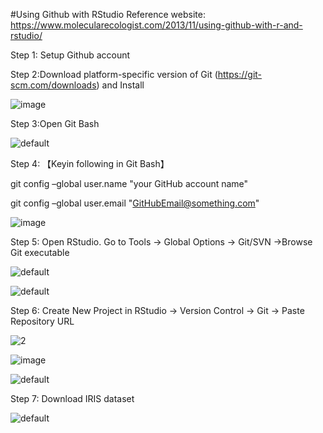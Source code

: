 #Using Github with RStudio
Reference website: https://www.molecularecologist.com/2013/11/using-github-with-r-and-rstudio/

Step 1: Setup Github account

Step 2:Download platform-specific version of Git (https://git-scm.com/downloads) and Install

![image](https://user-images.githubusercontent.com/45618275/49503587-c94e0200-f8b2-11e8-9b63-7bd04f9c3ce2.png)

Step 3:Open Git Bash

![default](https://user-images.githubusercontent.com/45618275/49505964-d6b9bb00-f8b7-11e8-8485-fe9147e9445a.png)

Step 4: 【Keyin following in Git Bash】  

git config –global user.name "your GitHub account name"

git config –global user.email "GitHubEmail@something.com"

![image](https://user-images.githubusercontent.com/45618275/49506159-56478a00-f8b8-11e8-891a-b245f507e42b.png)

Step 5: Open RStudio. Go to Tools → Global Options → Git/SVN →Browse Git executable

![default](https://user-images.githubusercontent.com/45618275/49506627-80e61280-f8b9-11e8-8791-8bd627fd54d4.png)

![default](https://user-images.githubusercontent.com/45618275/49506786-e508d680-f8b9-11e8-9283-a12d268e97c4.png)

Step 6: Create New Project in RStudio → Version Control →  Git → Paste Repository URL

![2](https://user-images.githubusercontent.com/45618275/49507248-0a4a1480-f8bb-11e8-9b56-dff88971d41a.png)

![image](https://user-images.githubusercontent.com/45618275/49507852-52b60200-f8bc-11e8-8a4c-66e8fd50b294.png)

![default](https://user-images.githubusercontent.com/45618275/49508041-bb04e380-f8bc-11e8-999c-eba42d630a25.png)

Step 7: Download IRIS dataset

![default](https://user-images.githubusercontent.com/45618275/49508707-59457900-f8be-11e8-9947-9a4cd6defded.png)





